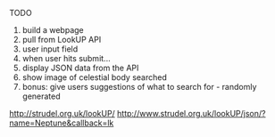 TODO

1. build a webpage
2. pull from LookUP API
3. user input field
4. when user hits submit...
5. display JSON data from the API
6. show image of celestial body searched
7. bonus: give users suggestions of what to search for - randomly generated

http://strudel.org.uk/lookUP/
http://www.strudel.org.uk/lookUP/json/?name=Neptune&callback=lk

